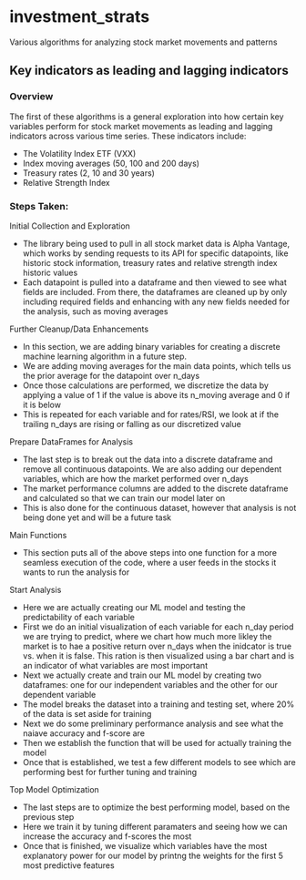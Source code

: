# investment_strats
Various algorithms for analyzing stock market movements and patterns

## Key indicators as leading and lagging indicators

### Overview
The first of these algorithms is a general exploration into how certain key variables perform for stock market movements as leading and lagging indicators across various time series. These indicators include:
- The Volatility Index ETF (VXX)
- Index moving averages (50, 100 and 200 days)
- Treasury rates (2, 10 and 30 years)
- Relative Strength Index

### Steps Taken:

Initial Collection and Exploration
- The library being used to pull in all stock market data is Alpha Vantage, which works by sending requests to its API for specific datapoints, like historic stock information, treasury rates and relative strength index historic values
- Each datapoint is pulled into a dataframe and then viewed to see what fields are included. From there, the dataframes are cleaned up by only including required fields and enhancing with any new fields needed for the analysis, such as moving averages

Further Cleanup/Data Enhancements
- In this section, we are adding binary variables for creating a discrete machine learning algorithm in a future step.
- We are adding moving averages for the main data points, which tells us the prior average for the datapoint over n_days
- Once those calculations are performed, we discretize the data by applying a value of 1 if the value is above its n_moving average and 0 if it is below
- This is repeated for each variable and for rates/RSI, we look at if the trailing n_days are rising or falling as our discretized value

Prepare DataFrames for Analysis
- The last step is to break out the data into a discrete dataframe and remove all continuous datapoints. We are also adding our dependent variables, which are how the market performed over n_days
- The market performance columns are added to the discrete dataframe and calculated so that we can train our model later on
- This is also done for the continuous dataset, however that analysis is not being done yet and will be a future task

Main Functions
- This section puts all of the above steps into one function for a more seamless execution of the code, where a user feeds in the stocks it wants to run the analysis for

Start Analysis
- Here we are actually creating our ML model and testing the predictability of each variable
- First we do an initial visualization of each variable for each n_day period we are trying to predict, where we chart how much more likley the market is to hae a positive return over n_days when the inidcator is true vs. when it is false. This ration is then visualized using a bar chart and is an indicator of what variables are most important
- Next we actually create and train our ML model by creating two dataframes: one for our independent variables and the other for our dependent variable
- The model breaks the dataset into a training and testing set, where 20% of the data is set aside for training
- Next we do some preliminary performance analysis and see what the naiave accuracy and f-score are
- Then we establish the function that will be used for actually training the model
- Once that is established, we test a few different models to see which are performing best for further tuning and training

Top Model Optimization
- The last steps are to optimize the best performing model, based on the previous step
- Here we train it by tuning different paramaters and seeing how we can increase the accuracy and f-scores the most
- Once that is finished, we visualize which variables have the most explanatory power for our model by printng the weights for the first 5 most predictive features
